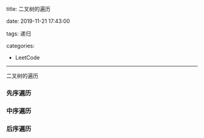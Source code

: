 title: 二叉树的遍历

date: 2019-11-21 17:43:00

tags: 递归

categories:

- LeetCode
---

二叉树的遍历

### 先序遍历

### 中序遍历

### 后序遍历

